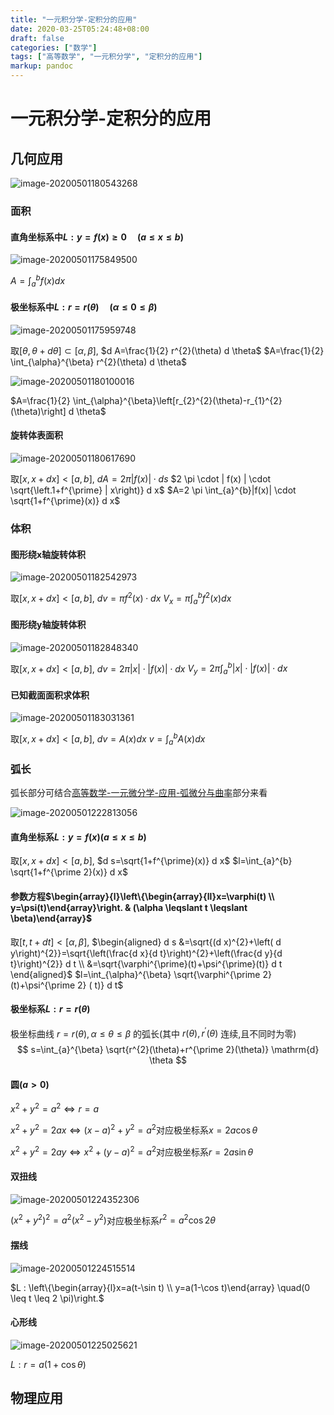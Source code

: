 ```yaml
---
title: "一元积分学-定积分的应用"
date: 2020-03-25T05:24:48+08:00
draft: false
categories: ["数学"]
tags: ["高等数学", "一元积分学", "定积分的应用"] 
markup: pandoc
---
```


# 一元积分学-定积分的应用

## 几何应用

![image-20200501180543268](https://picgo12138.oss-cn-hangzhou.aliyuncs.com/md/image-20200501180543268.png)

### 面积

#### 直角坐标系中$L : y=f(x) \geqslant 0 \quad(a \leq x \leq b)$

![image-20200501175849500](https://picgo12138.oss-cn-hangzhou.aliyuncs.com/md/image-20200501175849500.png)

$A=\int_{a}^{b} f(x) d x$

#### 极坐标系中$L: r=r(\theta) \quad(\alpha \leq 0 \leq \beta)$

![image-20200501175959748](https://picgo12138.oss-cn-hangzhou.aliyuncs.com/md/image-20200501175959748.png)

取$[\theta,\theta+d \theta] \subset[\alpha, \beta]$,
$d A=\frac{1}{2} r^{2}(\theta) d \theta$
$A=\frac{1}{2} \int_{\alpha}^{\beta} r^{2}(\theta) d \theta$

![image-20200501180100016](https://picgo12138.oss-cn-hangzhou.aliyuncs.com/md/image-20200501180100016.png)

$A=\frac{1}{2} \int_{\alpha}^{\beta}\left[r_{2}^{2}(\theta)-r_{1}^{2}(\theta)\right] d \theta$

#### 旋转体表面积



![image-20200501180617690](upload\image-20200501180617690.png)

取$[x, x+d x]<[a, b]$,
$d A=2 \pi | f(x) | \cdot d s$
$2 \pi \cdot | f(x) | \cdot \sqrt{\left.1+f^{\prime} | x\right)} d x$
$A=2 \pi \int_{a}^{b}|f(x)| \cdot \sqrt{1+f^{\prime}(x)} d x$

### 体积

#### 图形绕x轴旋转体积

![image-20200501182542973](https://picgo12138.oss-cn-hangzhou.aliyuncs.com/md/image-20200501182542973.png)

取$[x, x+d x]<[a, b]$,
$d v=\pi f^{2} (x) \cdot d x$
$V_{x}=\pi \int_{a}^{b} f^{2} (x) d x$

#### 图形绕y轴旋转体积

![image-20200501182848340](https://picgo12138.oss-cn-hangzhou.aliyuncs.com/md/image-20200501182848340.png)

取$[x, x+d x]<[a, b]$,
$d v=2 \pi|x| \cdot|f(x)| \cdot d x$
$V_{y}=2 \pi \int_{a}^{b}|x| \cdot|f(x)| \cdot d x$

#### 已知截面面积求体积

![image-20200501183031361](https://picgo12138.oss-cn-hangzhou.aliyuncs.com/md/image-20200501183031361.png)

取$[x, x+d x]<[a, b]$,
$d v=A(x) d x$
$v=\int_{a}^{b} A(x) d x$

### 弧长

弧长部分可结合[高等数学-一元微分学-应用-弧微分与曲率](#高等数学-一元微分学-应用-弧微分与曲率.md#弧微分)部分来看

![image-20200501222813056](https://picgo12138.oss-cn-hangzhou.aliyuncs.com/md/image-20200501222813056.png)

#### 直角坐标系$L: y=f(x)(a \leq x \leq b)$

取$[x, x+d x]<[a, b]$,
$d s=\sqrt{1+f^{\prime}(x)} d x$
$l=\int_{a}^{b} \sqrt{1+f^{\prime 2}(x)} d x$

#### 参数方程$\begin{array}{l}\left\{\begin{array}{ll}x=\varphi(t) \\ y=\psi(t)\end{array}\right. & (\alpha \leqslant t \leqslant \beta)\end{array}$

取$[t, t+d t]<[\alpha , \beta]$,
$\begin{aligned} d s &=\sqrt{(d x)^{2}+\left( d y\right)^{2}}=\sqrt{\left(\frac{d x}{d t}\right)^{2}+\left(\frac{d y}{d t}\right)^{2}} d t \\ &=\sqrt{\varphi^{\prime}(t)+\psi^{\prime}(t)} d t \end{aligned}$
$l=\int_{\alpha}^{\beta} \sqrt{\varphi^{\prime 2}(t)+\psi^{\prime 2} ( t)} d t$

#### 极坐标系$L: r=r(\theta)$

极坐标曲线 $r=r(\theta), \alpha \leqslant \theta \leqslant \beta$ 的弧长(其中 $r(\theta), r^{\prime}(\theta)$ 连续,且不同时为零)
$$
s=\int_{a}^{\beta} \sqrt{r^{2}(\theta)+r^{\prime 2}(\theta)} \mathrm{d} \theta
$$

#### 圆$(a>0)$

$x^{2}+y^{2}=a^{2} \Leftrightarrow r=a$

$x^{2}+y^{2}=2 a x \Leftrightarrow(x-a)^{2}+y^{2}=a^{2}$对应极坐标系$x=2 a \cos \theta$

$x^{2}+y^{2}=2 a y \Leftrightarrow x^{2}+(y-a)^{2}=a^{2}$对应极坐标系$r=2 a \sin \theta$

#### 双扭线

![image-20200501224352306](https://picgo12138.oss-cn-hangzhou.aliyuncs.com/md/image-20200501224352306.png)

$\left(x^{2}+y^{2}\right)^{2}=a^{2}\left(x^{2}-y^{2}\right)$对应极坐标系$r^{2}=a^{2} \cos 2 \theta$

#### 摆线

![image-20200501224515514](https://picgo12138.oss-cn-hangzhou.aliyuncs.com/md/image-20200501224515514.png)

$L : \left\{\begin{array}{l}x=a(t-\sin t) \\ y=a(1-\cos t)\end{array} \quad(0 \leq t \leq 2 \pi)\right.$

#### 心形线

![image-20200501225025621](https://picgo12138.oss-cn-hangzhou.aliyuncs.com/md/image-20200501225025621.png)

$L: r=a(1+\cos \theta)$

## 物理应用